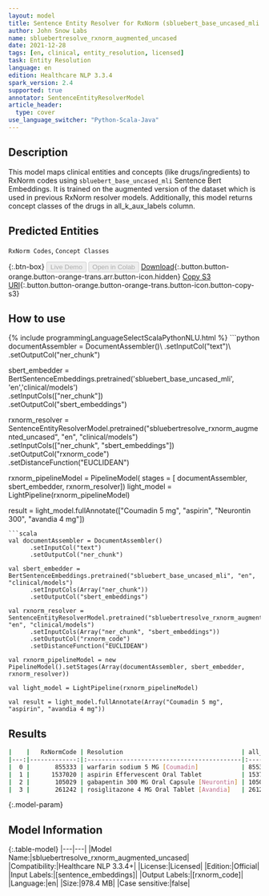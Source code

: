 ```yaml
---
layout: model
title: Sentence Entity Resolver for RxNorm (sbluebert_base_uncased_mli embeddings)
author: John Snow Labs
name: sbluebertresolve_rxnorm_augmented_uncased
date: 2021-12-28
tags: [en, clinical, entity_resolution, licensed]
task: Entity Resolution
language: en
edition: Healthcare NLP 3.3.4
spark_version: 2.4
supported: true
annotator: SentenceEntityResolverModel
article_header:
  type: cover
use_language_switcher: "Python-Scala-Java"
---
```


## Description

This model maps clinical entities and concepts (like drugs/ingredients) to RxNorm codes using `sbluebert_base_uncased_mli` Sentence Bert Embeddings. It is trained on the augmented version of the dataset which is used in previous RxNorm resolver models. Additionally, this model returns concept classes of the drugs in all_k_aux_labels column.

## Predicted Entities

`RxNorm Codes`, `Concept Classes`

{:.btn-box}
<button class="button button-orange" disabled>Live Demo</button>
<button class="button button-orange" disabled>Open in Colab</button>
[Download](https://s3.amazonaws.com/auxdata.johnsnowlabs.com/clinical/models/sbluebertresolve_rxnorm_augmented_uncased_en_3.3.4_2.4_1640698320751.zip){:.button.button-orange.button-orange-trans.arr.button-icon.hidden}
[Copy S3 URI](s3://auxdata.johnsnowlabs.com/clinical/models/sbluebertresolve_rxnorm_augmented_uncased_en_3.3.4_2.4_1640698320751.zip){:.button.button-orange.button-orange-trans.button-icon.button-copy-s3}

## How to use



<div class="tabs-box" markdown="1">
{% include programmingLanguageSelectScalaPythonNLU.html %}
```python
documentAssembler = DocumentAssembler()\
      .setInputCol("text")\
      .setOutputCol("ner_chunk")

sbert_embedder = BertSentenceEmbeddings.pretrained('sbluebert_base_uncased_mli', 'en','clinical/models')\
      .setInputCols(["ner_chunk"])\
      .setOutputCol("sbert_embeddings")
    
rxnorm_resolver = SentenceEntityResolverModel.pretrained("sbluebertresolve_rxnorm_augmented_uncased", "en", "clinical/models") \
      .setInputCols(["ner_chunk", "sbert_embeddings"]) \
      .setOutputCol("rxnorm_code")\
      .setDistanceFunction("EUCLIDEAN")

rxnorm_pipelineModel = PipelineModel(
    stages = [
        documentAssembler,
        sbert_embedder,
        rxnorm_resolver])
light_model = LightPipeline(rxnorm_pipelineModel)

result = light_model.fullAnnotate(["Coumadin 5 mg", "aspirin", "Neurontin 300", "avandia 4 mg"])
```
```scala
val documentAssembler = DocumentAssembler()
      .setInputCol("text")
      .setOutputCol("ner_chunk")
      
val sbert_embedder = BertSentenceEmbeddings.pretrained("sbluebert_base_uncased_mli", "en", "clinical/models")
      .setInputCols(Array("ner_chunk"))
      .setOutputCol("sbert_embeddings")
    
val rxnorm_resolver = SentenceEntityResolverModel.pretrained("sbluebertresolve_rxnorm_augmented_uncased", "en", "clinical/models") 
      .setInputCols(Array("ner_chunk", "sbert_embeddings")) 
      .setOutputCol("rxnorm_code")
      .setDistanceFunction("EUCLIDEAN")

val rxnorm_pipelineModel = new PipelineModel().setStages(Array(documentAssembler, sbert_embedder, rxnorm_resolver))

val light_model = LightPipeline(rxnorm_pipelineModel)

val result = light_model.fullAnnotate(Array("Coumadin 5 mg", "aspirin", "avandia 4 mg"))
```
</div>

## Results

```bash
|    |   RxNormCode | Resolution                                 | all_k_results                     | all_k_distances                   | all_k_cosine_distances            | all_k_resolutions                                               | all_k_aux_labels                  |
|---:|-------------:|:-------------------------------------------|:----------------------------------|:----------------------------------|:----------------------------------|:----------------------------------------------------------------|:----------------------------------|
|  0 |       855333 | warfarin sodium 5 MG [Coumadin]            | 855333:::432467:::438740:::855... | 0.0000:::1.6841:::1.6841:::3.2... | 0.0000:::0.0062:::0.0062:::0.0... | warfarin sodium 5 MG [Coumadin]:::coumarin 5 MG Oral Tablet:... | Branded Drug Comp:::Clinical D... |
|  1 |      1537020 | aspirin Effervescent Oral Tablet           | 1537020:::1191:::405403:::1001... | 0.0000:::0.0000:::6.0493:::6.4... | 0.0000:::0.0000:::0.0797:::0.0... | aspirin Effervescent Oral Tablet:::aspirin:::YSP Aspirin:::E... | Clinical Drug Form:::Ingredien... |
|  2 |       105029 | gabapentin 300 MG Oral Capsule [Neurontin] | 105029:::1098609:::207088:::20... | 3.1683:::6.0071:::6.2050:::6.2... | 0.0227:::0.0815:::0.0862:::0.0... | gabapentin 300 MG Oral Capsule [Neurontin]:::lamotrigine 300... | Branded Drug:::Branded Drug Co... |
|  3 |       261242 | rosiglitazone 4 MG Oral Tablet [Avandia]   | 261242:::847706:::577784:::212... | 0.0000:::6.8783:::6.9828:::7.4... | 0.0000:::0.1135:::0.1183:::0.1... | rosiglitazone 4 MG Oral Tablet [Avandia]:::glimepiride 4 MG ... | Branded Drug:::Branded Drug Co... |
```

{:.model-param}
## Model Information

{:.table-model}
|---|---|
|Model Name:|sbluebertresolve_rxnorm_augmented_uncased|
|Compatibility:|Healthcare NLP 3.3.4+|
|License:|Licensed|
|Edition:|Official|
|Input Labels:|[sentence_embeddings]|
|Output Labels:|[rxnorm_code]|
|Language:|en|
|Size:|978.4 MB|
|Case sensitive:|false|
